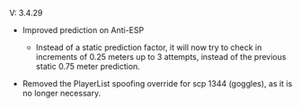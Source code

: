 
V: 3.4.29
 - Improved prediction on Anti-ESP
   - Instead of a static prediction factor, it will now try to check in increments of 0.25 meters up to 3 attempts, instead of the previous static 0.75 meter prediction.
 
 - Removed the PlayerList spoofing override for scp 1344 (goggles), as it is no longer necessary.